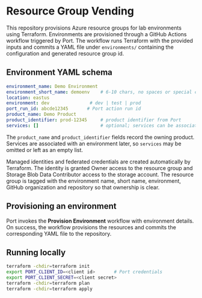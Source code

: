 # Resource Group Vending

This repository provisions Azure resource groups for lab environments using Terraform.
Environments are provisioned through a GitHub Actions workflow triggered by Port. The workflow runs Terraform with the provided inputs and commits a YAML file under `environments/` containing the configuration and generated resource group id.

## Environment YAML schema
```yaml
environment_name: Demo Environment
environment_short_name: demoenv    # 6-10 chars, no spaces or special characters
location: eastus
environment: dev               # dev | test | prod
port_run_id: abcde12345       # Port action run id
product_name: Demo Product
product_identifier: prod-12345     # product identifier from Port
services: []                       # optional; services can be associated later
```
The `product_name` and `product_identifier` fields record the owning product. Services are associated with an environment later, so `services` may be omitted or left as an empty list.

Managed identities and federated credentials are created automatically by Terraform. The identity is granted Owner access to the resource group and Storage Blob Data Contributor access to the storage account.
The resource group is tagged with the environment name, short name, environment,
GitHub organization and repository so that ownership is clear.

## Provisioning an environment
Port invokes the **Provision Environment** workflow with environment details. On success, the workflow provisions the resources and commits the corresponding YAML file to the repository.

## Running locally
```bash
terraform -chdir=terraform init
export PORT_CLIENT_ID=<client id>       # Port credentials
export PORT_CLIENT_SECRET=<client secret>
terraform -chdir=terraform plan
terraform -chdir=terraform apply
```
